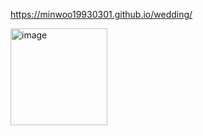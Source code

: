 <https://minwoo19930301.github.io/wedding/>

<img width="155" alt="image" src="https://github.com/user-attachments/assets/f503b980-7ea1-4e76-a184-3a3bfa050a5d" />
